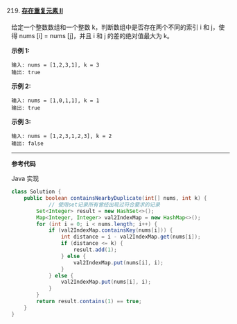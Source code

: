 219. #### [存在重复元素 II](https://leetcode-cn.com/problems/contains-duplicate-ii/submissions/)

给定一个整数数组和一个整数 k，判断数组中是否存在两个不同的索引 i 和 j，使得 nums [i] = nums [j]，并且 i 和 j 的差的绝对值最大为 k。

**示例 1:**

```
输入: nums = [1,2,3,1], k = 3
输出: true
```

**示例 2:**

```
输入: nums = [1,0,1,1], k = 1
输出: true
```

**示例 3:**

```
输入: nums = [1,2,3,1,2,3], k = 2
输出: false
```

------

**参考代码**

Java 实现

```java
class Solution {
    public boolean containsNearbyDuplicate(int[] nums, int k) {
    		// 使用set记录所有曾经出现过符合要求的记录
        Set<Integer> result = new HashSet<>();
        Map<Integer, Integer> val2IndexMap = new HashMap<>();
        for (int i = 0; i < nums.length; i++) {
            if (val2IndexMap.containsKey(nums[i])) {
                int distance = i - val2IndexMap.get(nums[i]);
                if (distance <= k) {
                    result.add(1);
                } else {
                    val2IndexMap.put(nums[i], i);
                }
            } else {
                val2IndexMap.put(nums[i], i);
            }
        }
        return result.contains(1) == true;
    }
}
```
